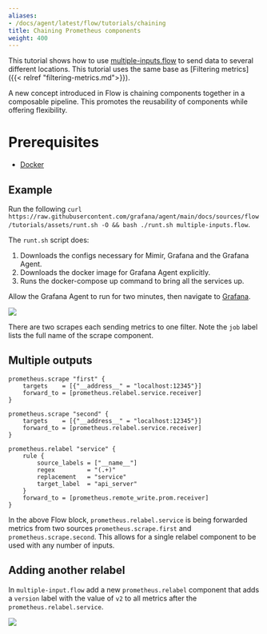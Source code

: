 ```yaml
---
aliases:
- /docs/agent/latest/flow/tutorials/chaining
title: Chaining Prometheus components
weight: 400
---
```


This tutorial shows how to use [multiple-inputs.flow](../assets/flow_configs/multiple-inputs.flow) to send data to several different locations. This tutorial uses the same base as [Filtering metrics]({{< relref "filtering-metrics.md">}}). 

A new concept introduced in Flow is chaining components together in a composable pipeline. This promotes the reusability of components while offering flexibility. 

# Prerequisites

* [Docker](https://www.docker.com/products/docker-desktop)

## Example

Run the following `curl https://raw.githubusercontent.com/grafana/agent/main/docs/sources/flow/tutorials/assets/runt.sh -O && bash ./runt.sh multiple-inputs.flow`.

The `runt.sh` script does:

1. Downloads the configs necessary for Mimir, Grafana and the Grafana Agent. 
2. Downloads the docker image for Grafana Agent explicitly.
3. Runs the docker-compose up command to bring all the services up.

Allow the Grafana Agent to run for two minutes, then navigate to [Grafana](http://localhost:3000/explore?orgId=1&left=%5B%22now-1h%22,%22now%22,%22Mimir%22,%7B%22refId%22:%22A%22,%22instant%22:true,%22range%22:true,%22exemplar%22:true,%22expr%22:%22agent_build_info%7B%7D%22%7D%5D).

![](../assets/multiple.png)

There are two scrapes each sending metrics to one filter. Note the `job` label lists the full name of the scrape component.

## Multiple outputs

```river
prometheus.scrape "first" {
	targets    = [{"__address__" = "localhost:12345"}]
	forward_to = [prometheus.relabel.service.receiver]
}

prometheus.scrape "second" {
	targets    = [{"__address__" = "localhost:12345"}]
	forward_to = [prometheus.relabel.service.receiver]
}

prometheus.relabel "service" {
	rule {
		source_labels = ["__name__"]
		regex         = "(.+)"
		replacement   = "service"
		target_label  = "api_server"
	}
	forward_to = [prometheus.remote_write.prom.receiver]
}
```

In the above Flow block, `prometheus.relabel.service` is being forwarded metrics from two sources `prometheus.scrape.first` and `prometheus.scrape.second`. This allows for a single relabel component to be used with any number of inputs.

## Adding another relabel

In `multiple-input.flow` add a new `prometheus.relabel` component that adds a `version` label with the value of `v2` to all metrics after the `prometheus.relabel.service`.

![](../assets/scrape_v2.png)
